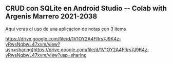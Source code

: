 ## CRUD con SQLite en Android Studio -- Colab with Argenis Marrero 2021-2038

Aqui veras el uso de una aplicacion de notas con 3 items


https://drive.google.com/file/d/1V1OY2A4FRrs7J9K4z-yRwsNqbwL47xvm/view?usp=sharing)https://drive.google.com/file/d/1V1OY2A4FRrs7J9K4z-yRwsNqbwL47xvm/view?usp=sharing

